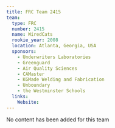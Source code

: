 ```yaml
---
title: FRC Team 2415
team:
  type: FRC
  number: 2415
  name: WiredCats
  rookie_year: 2008
  location: Atlanta, Georgia, USA
  sponsors:
    - Underwriters Laboratories
    - Greenguard
    - Air Quality Sciences
    - CAMaster
    - KGMade Welding and Fabrication
    - Unboundary
    - the Westminster Schools
  links:
    Website: 
---
```

No content has been added for this team